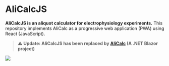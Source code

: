 # AliCalcJS

**AliCalcJS is an aliquot calculator for electrophysiology experiments.** This repository implements AliCalc as a progressive web application (PWA) using React (JavaScript).

> **⚠️ Update: AliCalcJS has been replaced by [AliCalc](https://github.com/swharden/AliCalc) (A .NET Blazor project)**

![](screenshot.jpg)
